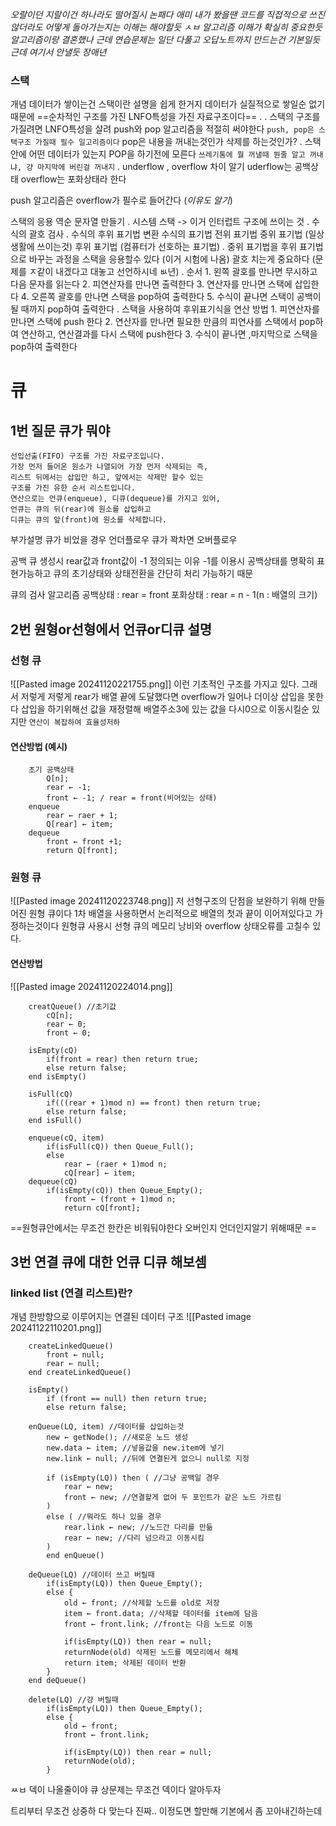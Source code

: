 *오랄이던 지랄이건 하나라도 떨어질시 논패다 애미
내가 봤을땐 코드를 직접적으로 쓰진 않더라도 어떻게 돌아가는지는 이해는 해야할듯 ㅅㅂ
알고리즘 이해가 확실히 중요한듯 알고리즘이랑 결혼했나
근데 연습문제는 일단 다풀고 오답노트까지 만드는건 기본일듯 근데 여기서 안낼듯 장애년*
### 스택 
개념
	데이터가 쌓이는건 스택이란 설명을 쉽게 한거지 데이터가 실질적으로 쌓일순 없기 때문에
	==순차적인 구조를 가진 LNFO특성을 가진 자료구조이다==
	.
	.
	스택의 구조를 가질려면 LNFO특성을 살려 push와 pop 알고리즘을 적절히 써야한다
		`push, pop은 스택구조 가질때 필수 일고리즘이다`
		pop은 내용을 꺼내는것인가 삭제를 하는것인가?
	.
	스택안에 어떤 데이터가 있는지 POP을 하기전에 모른다 `쓰레기통에 뭘 꺼낼때 뭔줄 알고 꺼내냐, 걍 마지막에 버린걸 꺼내지`
	.
underflow , overflow 차이 알기
	uderflow는 공백상태
	overflow는 포화상태라 한다

push 알고리즘은 overflow가 필수로 들어간다 (*이유도 알기*)

스택의 응용
	역순 문자열 만들기
	.
	시스템 스택
	-> 이거 인터럽트 구조에 쓰이는 것
	.
	수식의 괄호 검사
	.
	수식의 후위 표기법 변환
		수식의 표기법
			전위 표기법
			중위 표기법 (일상생활에 쓰이는것)
			후위 표기법 (컴퓨터가 선호하는 표기법)
		.
		중위 표기법을 후위 표기법으로 바꾸는 과정을 스택을 응용할수 있다 (이거 시험에 나옴)
				괄호 치는게 중요하다 (문제를 ㅈ같이 내겠다고 대놓고 선언하시네 ㅄ년)
				.
			순서
				1. 왼쪽 괄호를 만나면 무시하고 다음 문자를 읽는다
				2. 피연산자를 만나면 출력한다
				3. 연산자를 만나면 스택에 삽입한다
				4. 오른쪽 괄호를 만나면 스택을 pop하여 출력한다
				5. 수식이 끝나면 스택이 공백이 될 때까지 pop하여 출력한다
		.
		스택을 사용하여 후위표기식을 연산 방법
			1. 피연산자를 만나면 스택에 push 한다
			2. 연산자를 만나면 필요한 만큼의 피연사를 스택에서 pop하여 연산하고, 
			   연산결과를 다시 스택에 push한다
			3. 수식이 끝나면 ,마지막으로 스택을 pop하여 출력한다

# 큐
## 1번 질문 큐가 뭐야
	선입선출(FIFO) 구조를 가진 자료구조입니다.
	가장 먼저 들어온 원소가 나열되어 가장 먼저 삭제되는 즉,
	리스트 뒤에서는 삽입만 하고, 앞에서는 삭제만 할수 있는 
	구조를 가진 유한 순서 리스트입니다.
	연산으로는 언큐(enqueue), 디큐(dequeue)를 가지고 있어,
	언큐는 큐의 뒤(rear)에 원소를 삽입하고
	디큐는 큐의 앞(front)에 원소를 삭제합니다.

부가설명
	큐가 비었을 경우 언더플로우
	큐가 꽉차면 오버플로우

공백 큐 생성시 rear값과 front값이 -1 정의되는 이유
	-1를 이용시 공백상태를 명확히 표현가능하고 큐의 초기상태와 상태전환을 간단히 처리 
	가능하기 때문

큐의 검사 알고리즘
	공백상태 : rear = front
	포화상태 : rear = n - 1(n : 배열의 크기)

## 2번 원형or선형에서 언큐or디큐 설명

### 선형 큐 
![[Pasted image 20241120221755.png]]
이런 기초적인 구조를 가지고 있다.
그래서 저렇게 저렇게 rear가 배열 끝에 도달했다면 overflow가 일어나 더이상 삽입을 못한다
		삽입을 하기위해선 값을 재정렬해 배열주소3에 있는 값을 다시0으로 이동시킬순 있지만
			`연산이 복잡하여 효율성저하`
#### 연산방법 (예시)
```
	초기 공백상태
		Q[n];
		rear ← -1; 
		front ← -1; / rear = front(비어있는 상태)
	enqueue
		rear ← raer + 1;
		Q[rear] ← item;
	dequeue
		front ← front +1;
		return Q[front];
```

### 원형 큐
![[Pasted image 20241120223748.png]]
저 선형구조의 단점을 보완하기 위해 만들어진 원형 큐이다
	1차 배열을 사용하면서 논리적으로 배열의 첫과 끝이 이어져있다고 가정하는것이다
		원형큐 사용시 선형 큐의 메모리 낭비와 overflow 상태오류를 고칠수 있다.

#### 연산방법 
![[Pasted image 20241120224014.png]]
```
	creatQueue() //초기값
		cQ[n];
		rear ← 0;
		front ← 0;

	isEmpty(cQ)
		if(front = rear) then return true;
		else return false;
	end isEmpty()

	isFull(cQ)
		if(((rear + 1)mod n) == front) then return true;
		else return false;
	end isFull()
	
	enqueue(cQ, item)
		if(isFull(cQ)) then Queue_Full();
		else
			rear ← (raer + 1)mod n;
			cQ[rear] ← item;
	dequeue(cQ)
		if(isEmpty(cQ)) then Queue_Empty();
			front ← (front + 1)mod n;
			return cQ[front];
```
==원형큐안에서는 무조건 한칸은 비워둬야한다 오버인지 언더인지알기 위해때문 ==
## 3번 연결 큐에 대한 언큐 디큐 해보셈

### linked list (연결 리스트)란?
개념
	한방향으로 이루어지는 연결된 데이터 구조
	![[Pasted image 20241122110201.png]]
```
	createLinkedQueue()
		front ← null;
		rear ← null;
	end createLinkedQueue()

	isEmpty()
		if (front == null) then return true;
		else return false; 

	enQueue(LQ, item) //데이터를 삽입하는것
		new ← getNode(); //새로운 노드 생성
		new.data ← item; //넣을값을 new.item에 넣기
		new.link ← null; //뒤에 연결된게 없으니 null로 지정
		
		if (isEmpty(LQ)) then ( //그냥 공백일 경우
			rear ← new; 
			front ← new; //연결할게 없어 두 포인트가 같은 노드 가르킴
		)
		else ( //뭐라도 하나 있을 경우
			rear.link ← new; //노드간 다리를 만듦
			rear ← new; //다리 넘으라고 이동시킴
		)
		end enQueue()

	deQueue(LQ) //데이터 쓰고 버릴때
		if(isEmpty(LQ)) then Queue_Empty();
		else {
			old ← front; //삭제할 노드를 old로 저장
			item ← front.data; //삭제할 데이터를 item에 담음
			front ← front.link; //front는 다음 노드로 이동

			if(isEmpty(LQ)) then rear = null;
			returnNode(old) 삭제된 노드를 메모리에서 해체
			return item; 삭제된 데이터 반환
		}
	end deQueue()

	delete(LQ) //걍 버릴때
		if(isEmpty(LQ)) then Queue_Empty();
		else {
			old ← front;
			front ← front.link;

			if(isEmpty(LQ)) then rear = null;
			returnNode(old);
		}
```

ㅆㅂ 덱이 나올줄이야 큐 상문제는 무조건 덱이다 알아두자

트리부터 무조건 상중하 다 맞는다 진짜.. 이정도면 할만해 기본에서 좀 꼬아내긴하는데